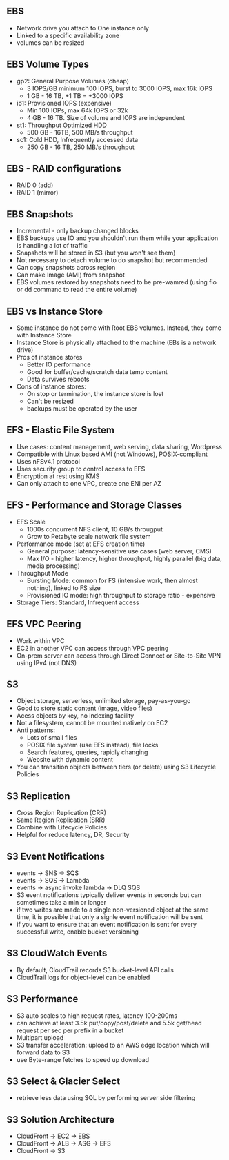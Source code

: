 ## EBS
- Network drive you attach to One instance only
- Linked to a specific availability zone
- volumes can be resized

## EBS Volume Types
- gp2: General Purpose Volumes (cheap)
  - 3 IOPS/GB minimum 100 IOPS, burst to 3000 IOPS, max 16k IOPS
  - 1 GB - 16 TB, +1 TB = +3000 IOPS
- io1: Provisioned IOPS (expensive)
  - Min 100 IOPs, max 64k IOPS or 32k
  - 4 GB - 16 TB. Size of volume and IOPS are independent
- st1: Throughput Optimized HDD
  - 500 GB - 16TB, 500 MB/s throughput
- sc1: Cold HDD, Infrequently accessed data
  - 250 GB - 16 TB, 250 MB/s throughput

## EBS - RAID configurations
- RAID 0 (add)
- RAID 1 (mirror)

## EBS Snapshots
- Incremental - only backup changed blocks
- EBS backups use IO and you shouldn't run them while your application is handling a lot of traffic
- Snapshots will be stored in S3 (but you won't see them)
- Not necessary to detach volume to do snapshot but recommended
- Can copy snapshots across region
- Can make Image (AMI) from snapshot
- EBS volumes restored by snapshots need to be pre-wamred (using fio or dd command to read the entire volume)

## EBS vs Instance Store
- Some instance do not come with Root EBS volumes. Instead, they come with Instance Store
- Instance Store is physically attached to the machine (EBs is a network drive)
- Pros of instance stores
  - Better IO performance
  - Good for buffer/cache/scratch data temp content
  - Data survives reboots
- Cons of instance stores:
  - On stop or termination, the instance store is lost
  - Can't be resized
  - backups must be operated by the user

## EFS - Elastic File System
- Use cases: content management, web serving, data sharing, Wordpress
- Compatible with Linux based AMI (not Windows), POSIX-compliant
- Uses nFSv4.1 protocol
- Uses security group to control access to EFS
- Encryption at rest using KMS
- Can only attach to one VPC, create one ENI per AZ

## EFS - Performance and Storage Classes
- EFS Scale
  - 1000s concurrent NFS client, 10 GB/s througput
  - Grow to Petabyte scale network file system
- Performance mode (set at EFS creation time)
  - General purpose: latency-sensitive use cases (web server, CMS)
  - Max I/O - higher latency, higher throughput, highly parallel (big data, media processing)
- Throughput Mode
  - Bursting Mode: common for FS (intensive work, then almost nothing), linked to FS size
  - Provisioned IO mode: high throughput to storage ratio - expensive
- Storage Tiers: Standard, Infrequent access

## EFS VPC Peering
- Work within VPC
- EC2 in another VPC can access through VPC peering
- On-prem server can access through Direct Connect or Site-to-Site VPN using IPv4 (not DNS)

## S3
- Object storage, serverless, unlimited storage, pay-as-you-go
- Good to store static content (image, video files)
- Acess objects by key, no indexing facility
- Not a filesystem, cannot be mounted natively on EC2
- Anti patterns:
  - Lots of small files
  - POSIX file system (use EFS instead), file locks
  - Search features, queries, rapidly changing 
  - Website with dynamic content
- You can transition objects between tiers (or delete) using S3 Lifecycle Policies

## S3 Replication
- Cross Region Replication (CRR)
- Same Region Replication (SRR)
- Combine with Lifecycle Policies
- Helpful for reduce latency, DR, Security

## S3 Event Notifications
- events -> SNS -> SQS
- events -> SQS -> Lambda
- events -> async invoke lambda -> DLQ SQS
- S3 event notifications typically deliver events in seconds but can sometimes take a min or longer
- if two writes are made to a single non-versioned object at the same time, it is possible that only a signle event notification will be sent
- if you want to ensure that an event notification is sent for every successful write, enable bucket versioning

## S3 CloudWatch Events
- By default, CloudTrail records S3 bucket-level API calls
- CloudTrail logs for object-level can be enabled

## S3 Performance
- S3 auto scales to high request rates, latency 100-200ms
- can achieve at least 3.5k put/copy/post/delete and 5.5k get/head request per sec per prefix in a bucket
- Multipart upload
- S3 transfer acceleration: upload to an AWS edge location which will forward data to S3
- use Byte-range fetches to speed up download

## S3 Select & Glacier Select
- retrieve less data using SQL by performing server side filtering

## S3 Solution Architecture
- CloudFront -> EC2 -> EBS
- CloudFront -> ALB -> ASG -> EFS
- CloudFront -> S3